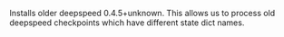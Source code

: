 Installs older deepspeed 0.4.5+unknown. This allows us to process old deepspeed checkpoints which have different state dict names.
